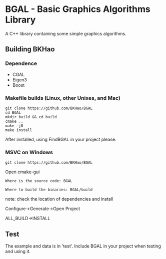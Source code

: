 # BGAL - Basic Graphics Algorithms Library

A C++ library containing some simple graphics algorithms.

## Building BKHao

### Dependence

- CGAL 
- Eigen3
- Boost

### Makefile builds (Linux, other Unixes, and Mac)

```
git clone https://github.com/BKHao/BGAL
cd BGAL
mkdir build && cd build
cmake ..
make -j8
make install
```

After installed, using FindBGAL in your project please.

### MSVC on Windows

```
git clone https://github.com/BKHao/BGAL
```
Open cmake-gui

```
Where is the source code: BGAL

Where to build the binaries: BGAL/build
```

note: check the location of dependencies and install

Configure->Generate->Open Project

ALL_BUILD->INSTALL

## Test

The example and data is in 'test'. Include BGAL in your project when testing and using it.






